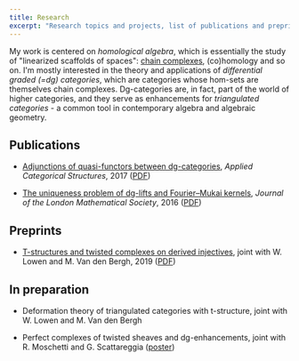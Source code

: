 ```yaml
---
title: Research
excerpt: "Research topics and projects, list of publications and preprints"
---
```


My work is centered on *homological algebra*, which is essentially the study of "linearized scaffolds of spaces": [chain complexes](https://en.wikipedia.org/wiki/Chain_complex), (co)homology and so on. I'm mostly interested in the theory and applications of *differential graded (=dg) categories*, which are categories whose hom-sets are themselves chain complexes. Dg-categories are, in fact, part of the world of higher categories, and they serve as enhancements for *triangulated categories* - a common tool in contemporary algebra and algebraic geometry.

## Publications

- [Adjunctions of quasi-functors between dg-categories](https://link.springer.com/article/10.1007/s10485-016-9470-y), *Applied Categorical Structures*, 2017 ([PDF](https://fgenovese1987.github.io/documents/papers/qfun_adj.pdf))

- [The uniqueness problem of dg-lifts and Fourier–Mukai kernels](https://academic.oup.com/jlms/article-abstract/94/2/617/2219049), *Journal of the London Mathematical Society*, 2016 ([PDF](https://fgenovese1987.github.io/documents/papers/dglift_uniqueness.pdf))

## Preprints

- [T-structures and twisted complexes on derived injectives](https://arxiv.org/abs/1905.07429), joint with W. Lowen and M. Van den Bergh, 2019 ([PDF](https://fgenovese1987.github.io/documents/papers/dginj_tstruct.pdf))

## In preparation

- Deformation theory of triangulated categories with t-structure, joint with W. Lowen and M. Van den Bergh

- Perfect complexes of twisted sheaves and dg-enhancements, joint with R. Moschetti and G. Scattareggia ([poster](https://fgenovese1987.github.io/documents/papers/poster_twisted.pdf))
